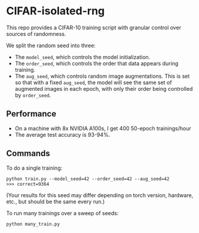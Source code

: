 # CIFAR-isolated-rng

This repo provides a CIFAR-10 training script with granular control over sources of randomness.

We split the random seed into three:
* The `model_seed`, which controls the model initialization.
* The `order_seed`, which controls the order that data appears during training.
* The `aug_seed`, which controls random image augmentations. This is set so that with a fixed `aug_seed`, the model will see the same set of augmented images in each epoch, with only their order being controlled by `order_seed`.

## Performance
* On a machine with 8x NVIDIA A100s, I get 400 50-epoch trainings/hour
* The average test accuracy is 93-94%.

## Commands
To do a single training:
```
python train.py --model_seed=42 --order_seed=42 --aug_seed=42
>>> correct=9364
```
(Your results for this seed may differ depending on torch version, hardware, etc., but should be the same every run.)

To run many trainings over a sweep of seeds:
```
python many_train.py
```

